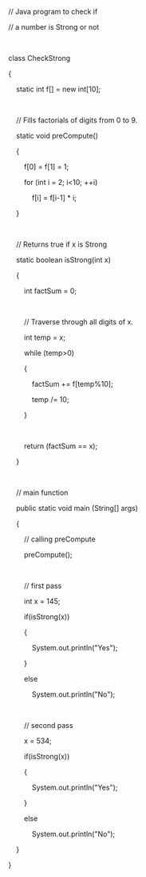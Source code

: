 
// Java program to check if

// a number is Strong or not

 

class CheckStrong 

{

    static int f[] = new int[10]; 

  

    // Fills factorials of digits from 0 to 9. 

    static void preCompute() 

    { 

        f[0] = f[1] = 1; 

        for (int i = 2; i<10; ++i) 

            f[i] = f[i-1] * i; 

    } 

     

    // Returns true if x is Strong 

    static boolean isStrong(int x) 

    { 

        int factSum = 0; 

      

        // Traverse through all digits of x. 

        int temp = x; 

        while (temp>0) 

        { 

            factSum += f[temp%10]; 

            temp /= 10; 

        } 

      

        return (factSum == x); 

    } 

     

    // main function 

    public static void main (String[] args) 

    {   

        // calling preCompute 

        preCompute(); 

     

        // first pass 

        int x = 145; 

        if(isStrong(x)) 

        { 

            System.out.println("Yes"); 

        } 

        else 

            System.out.println("No"); 

             

        // second pass 

        x = 534; 

        if(isStrong(x)) 

        { 

            System.out.println("Yes"); 

        } 

        else 

            System.out.println("No"); 

    } 

}

